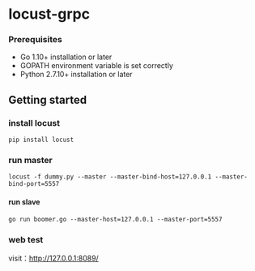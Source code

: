 # locust-grpc

### Prerequisites
- Go 1.10+ installation or later
- GOPATH environment variable is set correctly
- Python 2.7.10+ installation or later

## Getting started

### install locust
```
pip install locust
```

### run master
```
locust -f dummy.py --master --master-bind-host=127.0.0.1 --master-bind-port=5557
```

#### run slave
```
go run boomer.go --master-host=127.0.0.1 --master-port=5557  
```

### web test
visit：http://127.0.0.1:8089/
